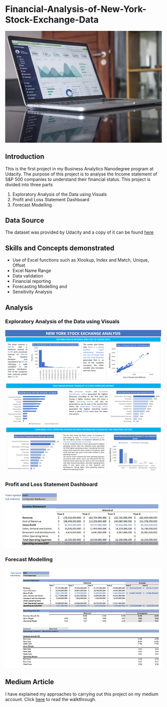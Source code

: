 # Financial-Analysis-of-New-York-Stock-Exchange-Data
![](https://github.com/Ratafar22/Financial-Analysis-of-New-York-Stock-Exchange-Data/blob/main/Report_Images/carlos-muza-hpjSkU2UYSU-unsplash.jpg)

## Introduction
This is the first project in my Business Analytics Nanodegree program at Udacity. The purpose of this project is to analyse the Income statement of S&P 500 companies to understand their financial status.
This project is divided into three parts

1.	Exploratory Analysis of the Data using Visuals
2.	Profit and Loss Statement Dashboard
3.	Forecast Modelling

## Data Source 
The dataset was provided by Udacity and a copy of it can be found  [here](Dataset)

## Skills and Concepts demonstrated
- Use of Excel functions such as Xlookup, Index and Match, Unique, Offset
- Excel Name Range
- Data validation 
- Financial reporting
- Forecasting Modelling and 
- Sensitivity Analysis
  
## Analysis

### Exploratory Analysis of the Data using Visuals
![](https://github.com/Ratafar22/Financial-Analysis-of-New-York-Stock-Exchange-Data/blob/main/Report_Images/Dashboard.png)

### Profit and Loss Statement Dashboard
![](https://github.com/Ratafar22/Financial-Analysis-of-New-York-Stock-Exchange-Data/blob/main/Report_Images/PL.JPG)

### Forecast Modelling
![](https://github.com/Ratafar22/Financial-Analysis-of-New-York-Stock-Exchange-Data/blob/main/Report_Images/BaseCase.JPG)

## Medium Article

I have explained my approaches to carrying out this project on my medium account. Click [here](https://medium.com/@raufrukayat/financial-analysis-of-new-york-stock-exchange-data-a-hands-on-excel-project-ef0bd9321c48) to read the walkthrough.

 
